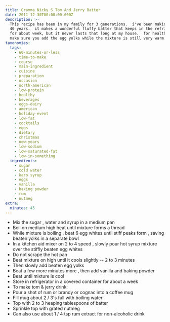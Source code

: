 ```yaml
---
title: Gramma Nicky S Tom And Jerry Batter
date: 2011-12-30T00:00:00.000Z
description: >-
  This recipe has been in my family for 3 generations.  i've been making it for
  40 years.  it makes a wonderful fluffy batter that keeps in the refrigerator
  for about week, but it never lasts that long at my house.  for health reasons,
  make sure you add the egg yolks while the mixture is still very warm.  enjoy!
taxonomies:
  tags:
    - 60-minutes-or-less
    - time-to-make
    - course
    - main-ingredient
    - cuisine
    - preparation
    - occasion
    - north-american
    - low-protein
    - healthy
    - beverages
    - eggs-dairy
    - american
    - holiday-event
    - low-fat
    - cocktails
    - eggs
    - dietary
    - christmas
    - new-years
    - low-sodium
    - low-saturated-fat
    - low-in-something
  ingredients:
    - sugar
    - cold water
    - karo syrup
    - eggs
    - vanilla
    - baking powder
    - rum
    - nutmeg
extra:
  minutes: 45
---
```

 - Mix the sugar , water and syrup in a medium pan
 - Boil on medium high heat until mixture forms a thread
 - While mixture is boiling , beat 6 egg whites until stiff peaks form , saving beaten yolks in a separate bowl
 - In a kitchen aid mixer on 2 to 4 speed , slowly pour hot syrup mixture over the stiffly beaten egg whites
 - Do not scrape the hot pan
 - Beat mixture on high until it cools slightly -- 2 to 3 minutes
 - Then slowly add beaten egg yolks
 - Beat a few more minutes more , then add vanilla and baking powder
 - Beat until mixture is cool
 - Store in refrigerator in a covered container for about a week
 - To make tom & jerry drink:
 - Pour a shot of rum or brandy or cognac into a coffee mug
 - Fill mug about 2 / 3's full with boiling water
 - Top with 2 to 3 heaping tablespoons of batter
 - Sprinkle top with grated nutmeg
 - Can also use about 1 / 4 tsp rum extract for non-alcoholic drink
